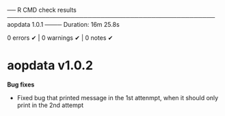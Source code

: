 ── R CMD check results ───────────────────────────────────────────────── aopdata 1.0.1 ────
Duration: 16m 25.8s

0 errors ✔ | 0 warnings ✔ | 0 notes ✔

# aopdata v1.0.2

**Bug fixes**

- Fixed bug that printed message in the 1st attenmpt, when it should only print in the 2nd attempt
